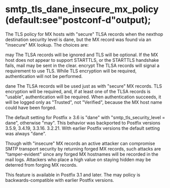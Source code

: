 # smtp_tls_dane_insecure_mx_policy (default:see"postconf-d"output); 

 The TLS policy for MX hosts with "secure" TLSA records when the
nexthop destination security level is dane, but the MX
record was found via an "insecure" MX lookup.  The choices are:



may
 The TLSA records will be ignored and TLS will be optional.  If
the MX host does not appear to support STARTTLS, or the STARTTLS
handshake fails, mail may be sent in the clear. 
encrypt
 The TLSA records will signal a requirement to use TLS.  While
TLS encryption will be required, authentication will not be performed.

dane
The TLSA records will be used just as with "secure" MX records.
TLS encryption will be required, and, if at least one of the TLSA
records is "usable", authentication will be required.  When
authentication succeeds, it will be logged only as "Trusted", not
"Verified", because the MX host name could have been forged.  


 The default setting for Postfix &ge; 3.6 is "dane" with
"smtp_tls_security_level = dane", otherwise "may". This behavior
was backported to Postfix versions 3.5.9, 3.4.19, 3.3.16. 3.2.21.
With earlier Postfix versions the default setting was always "dane".


 Though with "insecure" MX records an active attacker can
compromise SMTP transport security by returning forged MX records,
such attacks are "tamper-evident" since any forged MX hostnames
will be recorded in the mail logs.  Attackers who place a high value
on staying hidden may be deterred from forging MX records. 


This feature is available in Postfix 3.1 and later. The may
policy is backwards-compatible with earlier Postfix versions.



